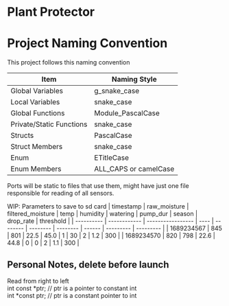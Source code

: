 # Plant Protector

# Project Naming Convention

This project follows this naming convention

| Item                     | Naming Style          |
| ------------------------ | --------------------- |
| Global Variables         | g_snake_case          |
| Local Variables          | snake_case            |
| Global Functions         | Module_PascalCase     |
| Private/Static Functions | snake_case            |
| Structs                  | PascalCase            |
| Struct Members           | snake_case            |
| Enum                     | ETitleCase            |
| Enum Members             | ALL_CAPS or camelCase |

Ports will be static to files that use them, might have just one file responsible for reading of all sensors.


WIP: Parameters to save to sd card
| timestamp  | raw_moisture | filtered_moisture | temp | humidity | watering | pump_dur | season | drop_rate | threshold |
| ---------- | ------------ | ----------------- | ---- | -------- | -------- | -------- | ------ | --------- | --------- |
| 1689234567 | 845          | 801               | 22.5 | 45.0     | 1        | 30       | 2      | 1.2       | 300       |
| 1689234570 | 820          | 798               | 22.6 | 44.8     | 0        | 0        | 2      | 1.1       | 300       |

## Personal Notes, delete before launch
Read from right to left  
int const *ptr; // ptr is a pointer to constant int  
int *const ptr; // ptr is a constant pointer to int  
